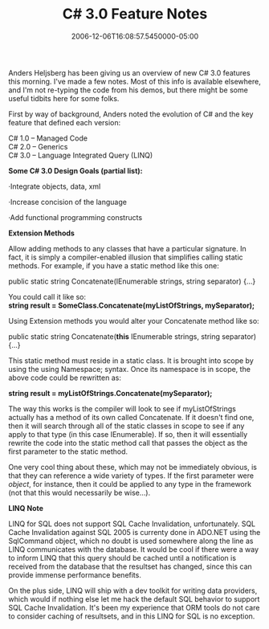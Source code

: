 ﻿---
title: C# 3.0 Feature Notes
date: "2006-12-06T16:08:57.5450000-05:00"
description: Anders Heljsberg has been giving us an overview of new C# 3.0
featuredImage: img/c-3-0-feature-notes-featured.png
---

Anders Heljsberg has been giving us an overview of new C# 3.0 features this morning. I've made a few notes. Most of this info is available elsewhere, and I'm not re-typing the code from his demos, but there might be some useful tidbits here for some folks.

First by way of background, Anders noted the evolution of C# and the key feature that defined each version:

C# 1.0 – Managed Code\
C# 2.0 – Generics\
C# 3.0 – Language Integrated Query (LINQ)

**Some C# 3.0 Design Goals (partial list):**

·Integrate objects, data, xml

·Increase concision of the language

·Add functional programming constructs

**Extension Methods**

Allow adding methods to any classes that have a particular signature. In fact, it is simply a compiler-enabled illusion that simplifies calling static methods. For example, if you have a static method like this one:

public static string Concatenate(IEnumerable<string> strings, string separator) {…}

You could call it like so:\
**string result = SomeClass.Concatenate(myListOfStrings, mySeparator);**

Using Extension methods you would alter your Concatenate method like so:

public static string Concatenate(**this** IEnumerable<string> strings, string separator) {…}

This static method must reside in a static class. It is brought into scope by using the using Namespace; syntax. Once its namespace is in scope, the above code could be rewritten as:

**string result = myListOfStrings.Concatenate(mySeparator);**

The way this works is the compiler will look to see if myListOfStrings actually has a method of its own called Concatenate. If it doesn't find one, then it will search through all of the static classes in scope to see if any apply to that type (in this case IEnumerable<string>). If so, then it will essentially rewrite the code into the static method call that passes the object as the first parameter to the static method.

One very cool thing about these, which may not be immediately obvious, is that they can reference a wide variety of types. If the first parameter were *object*, for instance, then it could be applied to any type in the framework (not that this would necessarily be wise…).

**LINQ Note**

LINQ for SQL does not support SQL Cache Invalidation, unfortunately. SQL Cache Invalidation against SQL 2005 is currenty done in ADO.NET using the SqlCommand object, which no doubt is used somewhere along the line as LINQ communicates with the database. It would be cool if there were a way to inform LINQ that this query should be cached until a notification is received from the database that the resultset has changed, since this can provide immense performance benefits.

On the plus side, LINQ will ship with a dev toolkit for writing data providers, which would if nothing else let me hack the default SQL behavior to support SQL Cache Invalidation. It's been my experience that ORM tools do not care to consider caching of resultsets, and in this LINQ for SQL is no exception.

